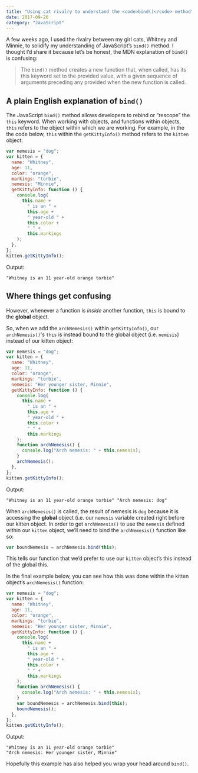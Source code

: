 ```yaml
---
title: "Using cat rivalry to understand the <code>bind()</code> method"
date: 2017-09-26
category: "JavaScript"
---
```


A few weeks ago, I used the rivalry between my girl cats, Whitney and Minnie, to solidify my understanding of JavaScript’s `bind()` method. I thought I’d share it because let’s be honest, the MDN explanation of `bind()` is confusing:

> The `bind()` method creates a new function that, when called, has its this keyword set to the provided value, with a given sequence of arguments preceding any provided when the new function is called.

## A plain English explanation of `bind()`

The JavaScript `bind()` method allows developers to rebind or “rescope” the `this` keyword. When working with objects, and functions within objects, `this` refers to the object within which we are working. For example, in the the code below, `this` within the `getKittyInfo()` method refers to the `kitten` object:

```js
var nemesis = "dog";
var kitten = {
  name: "Whitney",
  age: 11,
  color: "orange",
  markings: "torbie",
  nemesis: "Minnie",
  getKittyInfo: function () {
    console.log(
      this.name +
        " is an " +
        this.age +
        " year-old " +
        this.color +
        " " +
        this.markings
    );
  },
};
kitten.getKittyInfo();
```

Output:

```
"Whitney is an 11 year-old orange torbie"
```

## Where things get confusing

However, whenever a function is _inside_ another function, `this` is bound to the **global** object.

So, when we add the `archNemesis()` within `getKittyInfo()`, our `archNemesis()`'s `this` is instead bound to the global object (i.e. `nemisis`) instead of our kitten object:

```js
var nemesis = "dog";
var kitten = {
  name: "Whitney",
  age: 11,
  color: "orange",
  markings: "torbie",
  nemesis: "Her younger sister, Minnie",
  getKittyInfo: function () {
    console.log(
      this.name +
        " is an " +
        this.age +
        " year-old " +
        this.color +
        " " +
        this.markings
    );
    function archNemesis() {
      console.log("Arch nemesis: " + this.nemesis);
    }
    archNemesis();
  },
};
kitten.getKittyInfo();
```

Output:

```
"Whitney is an 11 year-old orange torbie" "Arch nemesis: dog"
```

When `archNemesis()` is called, the result of nemesis is `dog` because it is accessing the **global** object (i.e. our `nemesis` variable created right before our kitten object. In order to get `archNemesis()` to use the `nemesis` defined within our `kitten` object, we’ll need to bind the `archNemesis()` function like so:

```js
var boundNemesis = archNemesis.bind(this);
```

This tells our function that we’d prefer to use our `kitten` object’s this instead of the global this.

In the final example below, you can see how this was done within the kitten object’s `archNemesis()` function:

```js
var nemesis = "dog";
var kitten = {
  name: "Whitney",
  age: 11,
  color: "orange",
  markings: "torbie",
  nemesis: "Her younger sister, Minnie",
  getKittyInfo: function () {
    console.log(
      this.name +
        " is an " +
        this.age +
        " year-old " +
        this.color +
        " " +
        this.markings
    );
    function archNemesis() {
      console.log("Arch nemesis: " + this.nemesis);
    }
    var boundNemesis = archNemesis.bind(this);
    boundNemesis();
  },
};
kitten.getKittyInfo();
```

Output:

```
"Whitney is an 11 year-old orange torbie"
"Arch nemesis: Her younger sister, Minnie"
```

Hopefully this example has also helped you wrap your head around `bind()`.
